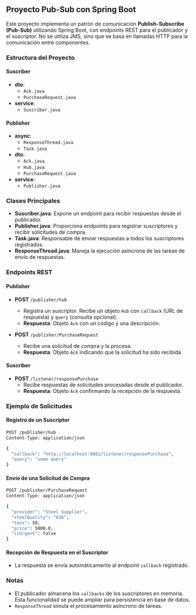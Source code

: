 ## Proyecto Pub-Sub con Spring Boot

Este proyecto implementa un patrón de comunicación **Publish-Subscribe (Pub-Sub)** utilizando Spring Boot, con endpoints REST para el publicador y el suscriptor. No se utiliza JMS, sino que se basa en llamadas HTTP para la comunicación entre componentes.

### Estructura del Proyecto

#### Suscriber
- **dto**:
  - `Ack.java`
  - `PurchaseRequest.java`
- **service**:
  - `Suscriber.java`

#### Publisher
- **async**:
  - `ResponseThread.java`
  - `Task.java`
- **dto**:
  - `Ack.java`
  - `Hub.java`
  - `PurchaseRequest.java`
- **service**:
  - `Publisher.java`

### Clases Principales

- **Suscriber.java**: Expone un endpoint para recibir respuestas desde el publicador.
- **Publisher.java**: Proporciona endpoints para registrar suscriptores y recibir solicitudes de compra.
- **Task.java**: Responsable de enviar respuestas a todos los suscriptores registrados.
- **ResponseThread.java**: Maneja la ejecución asíncrona de las tareas de envío de respuestas.

### Endpoints REST

#### Publisher

- **POST** `/publisher/hub`
  - Registra un suscriptor. Recibe un objeto `Hub` con `callback` (URL de respuesta) y `query` (consulta opcional).
  - **Respuesta**: Objeto `Ack` con un código y una descripción.

- **POST** `/publisher/PurchaseRequest`
  - Recibe una solicitud de compra y la procesa.
  - **Respuesta**: Objeto `Ack` indicando que la solicitud ha sido recibida.

#### Suscriber

- **POST** `/listener/responsePurchase`
  - Recibe respuestas de solicitudes procesadas desde el publicador.
  - **Respuesta**: Objeto `Ack` confirmando la recepción de la respuesta.

### Ejemplo de Solicitudes

#### Registro de un Suscriptor
```bash
POST /publisher/hub
Content-Type: application/json

{
  "callback": "http://localhost:8081/listener/responsePurchase",
  "query": "some query"
}
```

#### Envío de una Solicitud de Compra
```bash
POST /publisher/PurchaseRequest
Content-Type: application/json

{
  "provider": "Steel Supplier",
  "steelQuality": "A36",
  "tons": 50,
  "price": 5000.0,
  "isUrgent": false
}
```

#### Recepción de Respuesta en el Suscriptor
- La respuesta se envía automáticamente al endpoint `callback` registrado.

### Notas

- El publicador almacena los `callbacks` de los suscriptores en memoria. Esta funcionalidad se puede ampliar para persistencia en base de datos.
- `ResponseThread` simula el procesamiento asíncrono de tareas.
